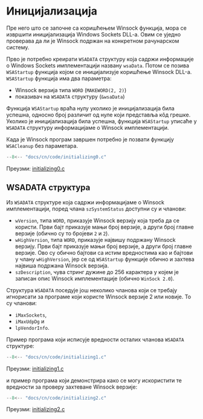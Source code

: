 # Иницијализација

Пре него што се започне са коришћењем Winsock функција, мора се извршити
иницијализацијa Windows Sockets DLL-a. Овим се уједно проверава да ли је
Winsock подржан на конкретном рачунарском систему.

Прво је потребно креирати `WSADATA` структуру која садржи информације о Windows
Sockets имплементацији названу `wsaData`. Потом се позива `WSAStartup` функција
којом се иницијализује коришћење Winsock DLL-а. `WSAStartup` функција има два
параметра:

- Winsock верзија типа `WORD` (`MAKEWORD(2, 2)`)
- показивач на `WSADATA` структуру (`&wsaData`)

Функција `WSAStartup` враћа нулу уколико је иницијализација била успешна,
односно број различит од нуле који представља кôд грешке. Уколико је
иницијализација била успешна, функција `WSAStartup` уписаће у `WSADATA`
структуру информацијаме о Winsock имплементацији.

Када је Winsock програм завршен потребно је позвати функцију `WSACleanup` без
параметара.

```c
--8<-- "docs/cn/code/initializing0.c"
```

Преузми: [initializing0.c](code/initializing0.c)

## WSADATA структура

Из `WSADATA` структуре која садржи информацијаме о Winsock имплементацији,
поред члана `szSystemStatus` доступни су и чланови:

- `wVersion`, типа `WORD`, приказује Winsock верзију која треба да се користи.
Први бајт приказује мањи број верзије, а други број главне верзије (обично су
то бројеви `2` и `2`).
- `wHighVersion`, типа `WORD`, приказује највишу подржану Winsock верзију. Први
бајт приказује мањи број верзије, а други број главне верзије. Ово су обично
бајтови са истим вредностима као и бајтови у члану `wHighVersion`, јер се од
`WSAStartup` функције обично и захтева највиша подржана Winsock верзија.
- `szDescription`, чува стринг дужине до 256 карактера у којем је записан опис
Winsock имплементације (обично `WinSock 2.0`).

Структура `WSADATA` поседује још неколико чланова који се требају игнорисати за
програме који користе Winsock верзије 2 или новије. То су чланови:

- `iMaxSockets`,
- `iMaxUdpDg` и
- `lpVendorInfo`.

Пример програма који исписује вредности осталих чланова `WSADATA` структуре:  

```c
--8<-- "docs/cn/code/initializing1.c"
```

Преузми: [initializing1.c](code/initializing1.c)

и пример програма који демонстрира како се могу искористити те вредности за
проверу захтеване Winsock верзије:

```c
--8<-- "docs/cn/code/initializing2.c"
```

Преузми: [initializing2.c](code/initializing2.c)
